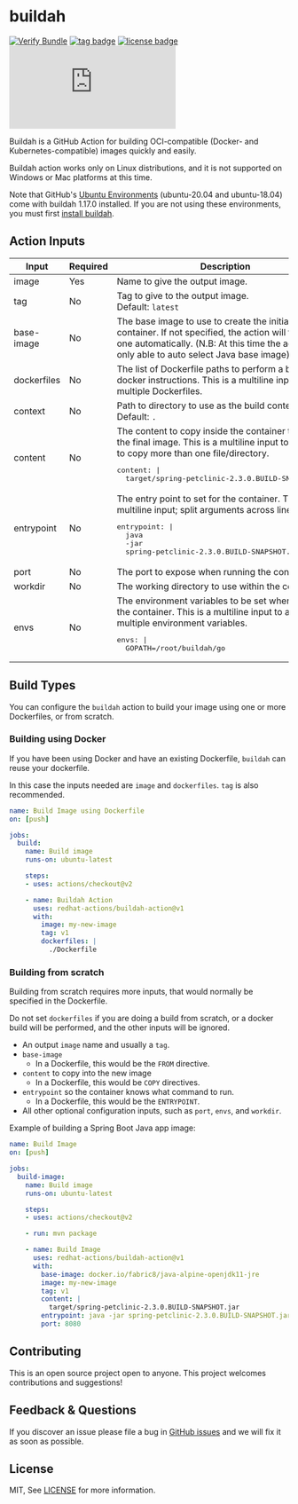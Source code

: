 # buildah
[![Verify Bundle](https://github.com/redhat-actions/buildah-action/workflows/Verify%20Bundle/badge.svg)](https://github.com/redhat-actions/buildah-action/actions?query=workflow%3A%22Verify+Bundle%22)
[![tag badge](https://img.shields.io/github/v/tag/redhat-actions/buildah-action?sort=semver)](https://github.com/redhat-actions/buildah-action/tags)
[![license badge](https://img.shields.io/github/license/redhat-actions/buildah-action)](./LICENSE)
[![size badge](https://img.shields.io/github/size/redhat-actions/buildah-action/dist/index.js)](./dist)

Buildah is a GitHub Action for building OCI-compatible (Docker- and Kubernetes-compatible) images quickly and easily.

Buildah action works only on Linux distributions, and it is not supported on Windows or Mac platforms at this time.

Note that GitHub's [Ubuntu Environments](https://github.com/actions/virtual-environments#available-environments) (ubuntu-20.04 and ubuntu-18.04) come with buildah 1.17.0 installed. If you are not using these environments, you must first [install buildah](https://github.com/containers/buildah/blob/master/install.md).

## Action Inputs

<table>
  <thead>
    <tr>
      <th>Input</th>
      <th>Required</th>
      <th>Description</th>
    </tr>
  </thead>

  <tr>
    <td>image</td>
    <td>Yes</td>
    <td>Name to give the output image.</td>
  </tr>

  <tr>
    <td>tag</td>
    <td>No</td>
    <td>
      Tag to give to the output image.<br>
      Default: <code>latest</code>
    </td>
  </tr>

  <tr>
    <td>base-image</td>
    <td>No</td>
    <td>The base image to use to create the initial container. If not specified, the action will try to pick one automatically. (N.B: At this time the action is only able to auto select Java base image)</td>
  </tr>

  <tr>
    <td>dockerfiles</td>
    <td>No</td>
    <td>The list of Dockerfile paths to perform a build using docker instructions. This is a multiline input to allow multiple Dockerfiles.
    </td>
  </tr>

  <tr>
    <td>context</td>
    <td>No</td>
    <td>Path to directory to use as the build context.<br>
    Default: <code>.</code></td>
  </tr>

  <tr>
    <td>content</td>
    <td>No</td>
    <td>The content to copy inside the container to create the final image. This is a multiline input to allow you to copy more than one file/directory.<br>
    <pre>content: |
  target/spring-petclinic-2.3.0.BUILD-SNAPSHOT.jar</pre>
    </td>
  </tr>

  <tr>
    <td>entrypoint</td>
    <td>No</td>
    <td>The entry point to set for the container. This is a multiline input; split arguments across lines.
      <pre>entrypoint: |
  java
  -jar
  spring-petclinic-2.3.0.BUILD-SNAPSHOT.jar</pre>
    </td>
  </tr>

  <tr>
    <td>port</td>
    <td>No</td>
    <td>The port to expose when running the container.</td>
  </tr>

  <tr>
    <td>workdir</td>
    <td>No</td>
    <td>The working directory to use within the container.</td>
  </tr>

  <tr>
    <td>envs</td>
    <td>No</td>
    <td>The environment variables to be set when running the container. This is a multiline input to add multiple environment variables.<br>
      <pre>
envs: |
  GOPATH=/root/buildah/go</pre>
    </td>
  </tr>
</table>

## Build Types

You can configure the `buildah` action to build your image using one or more Dockerfiles, or from scratch.

### Building using Docker

If you have been using Docker and have an existing Dockerfile, `buildah` can reuse your dockerfile.

In this case the inputs needed are `image` and `dockerfiles`. `tag` is also recommended.

```yaml
name: Build Image using Dockerfile
on: [push]

jobs:
  build:
    name: Build image
    runs-on: ubuntu-latest

    steps:
    - uses: actions/checkout@v2

    - name: Buildah Action
      uses: redhat-actions/buildah-action@v1
      with:
        image: my-new-image
        tag: v1
        dockerfiles: |
          ./Dockerfile
```

### Building from scratch

Building from scratch requires more inputs, that would normally be specified in the Dockerfile.

Do not set `dockerfiles` if you are doing a build from scratch, or a docker build will be performed, and the other inputs will be ignored.

- An output `image` name and usually a `tag`.
- `base-image`
  - In a Dockerfile, this would be the `FROM` directive.
- `content` to copy into the new image
  - In a Dockerfile, this would be `COPY` directives.
- `entrypoint` so the container knows what command to run.
  - In a Dockerfile, this would be the `ENTRYPOINT`.
- All other optional configuration inputs, such as `port`, `envs`, and `workdir`.

Example of building a Spring Boot Java app image:
```yaml
name: Build Image
on: [push]

jobs:
  build-image:
    name: Build image
    runs-on: ubuntu-latest

    steps:
    - uses: actions/checkout@v2

    - run: mvn package

    - name: Build Image
      uses: redhat-actions/buildah-action@v1
      with:
        base-image: docker.io/fabric8/java-alpine-openjdk11-jre
        image: my-new-image
        tag: v1
        content: |
          target/spring-petclinic-2.3.0.BUILD-SNAPSHOT.jar
        entrypoint: java -jar spring-petclinic-2.3.0.BUILD-SNAPSHOT.jar
        port: 8080
```

## Contributing

This is an open source project open to anyone. This project welcomes contributions and suggestions!

## Feedback & Questions

If you discover an issue please file a bug in [GitHub issues](https://github.com/redhat-actions/buildah/issues) and we will fix it as soon as possible.

## License

MIT, See [LICENSE](https://github.com/redhat-actions/buildah/blob/main/LICENSE.md) for more information.
